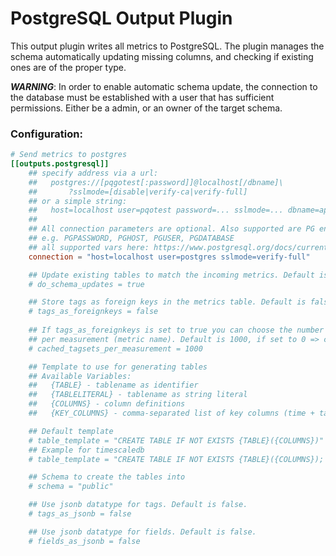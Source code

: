 # PostgreSQL Output Plugin

This output plugin writes all metrics to PostgreSQL. 
The plugin manages the schema automatically updating missing columns, and checking if existing ones are of the proper type. 

**_WARNING_**: In order to enable automatic schema update, the connection to the database must
be established with a user that has sufficient permissions. Either be a admin, or an owner of the 
target schema.


### Configuration:

```toml
# Send metrics to postgres
[[outputs.postgresql]]
    ## specify address via a url:
    ##   postgres://[pqgotest[:password]]@localhost[/dbname]\
    ##       ?sslmode=[disable|verify-ca|verify-full]
    ## or a simple string:
    ##   host=localhost user=pqotest password=... sslmode=... dbname=app_production
    ##
    ## All connection parameters are optional. Also supported are PG environment vars
    ## e.g. PGPASSWORD, PGHOST, PGUSER, PGDATABASE 
    ## all supported vars here: https://www.postgresql.org/docs/current/libpq-envars.html
    connection = "host=localhost user=postgres sslmode=verify-full"

    ## Update existing tables to match the incoming metrics. Default is true
    # do_schema_updates = true

    ## Store tags as foreign keys in the metrics table. Default is false.
    # tags_as_foreignkeys = false
  
    ## If tags_as_foreignkeys is set to true you can choose the number of tag sets to cache
    ## per measurement (metric name). Default is 1000, if set to 0 => cache has no limit.
    # cached_tagsets_per_measurement = 1000

    ## Template to use for generating tables
    ## Available Variables:
    ##   {TABLE} - tablename as identifier
    ##   {TABLELITERAL} - tablename as string literal
    ##   {COLUMNS} - column definitions
    ##   {KEY_COLUMNS} - comma-separated list of key columns (time + tags)

    ## Default template
    # table_template = "CREATE TABLE IF NOT EXISTS {TABLE}({COLUMNS})"
    ## Example for timescaledb
    # table_template = "CREATE TABLE IF NOT EXISTS {TABLE}({COLUMNS}); SELECT create_hypertable({TABLELITERAL},'time',chunk_time_interval := '1 week'::interval, if_not_exists := true);"

    ## Schema to create the tables into
    # schema = "public"

    ## Use jsonb datatype for tags. Default is false.
    # tags_as_jsonb = false

    ## Use jsonb datatype for fields. Default is false.
    # fields_as_jsonb = false

```
